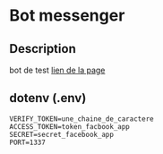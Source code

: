 # Bot messenger

## Description
bot de test
[lien de la page](https://www.facebook.com/Testbot-106925444773796)

## dotenv (.env)
```
VERIFY_TOKEN=une_chaine_de_caractere
ACCESS_TOKEN=token_facbook_app
SECRET=secret_facebook_app
PORT=1337
```